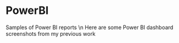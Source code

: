 # PowerBI
Samples of Power BI reports \n
Here are some Power BI dashboard screenshots from my previous work

